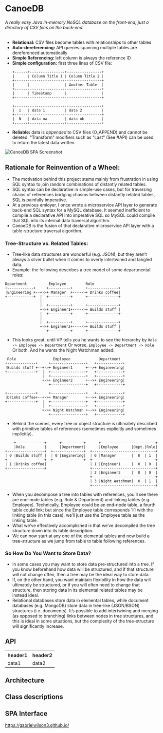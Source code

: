 # CanoeDB  
###### A *really easy* Java *in-memory* NoSQL database on the front-end; just a directory of CSV files on the back-end. 
 
 
- **Relational:** CSV files become tables with relationships to other tables  
- **Auto-dereferencing:** API queries spanning multiple tables are dereferenced automatically  
- **Simple Referencing:** left column is always the reference ID  
- **Simple configuration:** first three lines of CSV file:  
	```
	+------+----------------+----------------+
	|      | Column Title 1 | Column Title 2 |
	+----------------------------------------+
	|      |                | Another Table  |
	+----------------------------------------+
	|      | TimeStamp      |                |
	+----------------------------------------+
	```
	```
	+----------------------------------------+
	|  1   | data 1         | data 2         |
	+----------------------------------------+
	|  N   | data na        | data nb        |
	+------+----------------+----------------+
	```
- **Reliable:** data is *appended* to CSV files (O_APPEND) and cannot be deleted.  "Transform" modifiers such as "Last" (See #API) can be used to return the latest data written.
  
![CanoeDB SPA Screenshot](readme_images/CanoeDB_screenshot.jpg)  
	  
## Rationale for Reinvention of a Wheel:  
- The motivation behind this project stems mainly from frustration in using SQL syntax to join random combinations of distantly related tables.  
- SQL syntax can be declarative in simple-use cases, but for traversing chains of references bridging chasms between distantly related tables, SQL is painfully imperative.  
- At a previous emloyer, I once wrote a microservice API layer to generate back-end SQL syntax for a MySQL database.  It seemed inefficient to compile a declarative API into imperative SQL so MySQL could compile that SQL into its internal data traversal algorithm.
- CanoeDB is the fusion of that declarative microservice API layer with a table-structure traversal algorithm.  
  
### Tree-Structure vs. Related Tables:  
- Tree-like data structures are wonderful (e.g. JSON), but they aren’t always a silver bullet when it comes to overly intertwined and tangled data.  
- Example: the following describes a tree model of some departmental roles:  
```  
Department          Employee         Role  
+------------+     +----------+      +--------------+  
|Engineering +--+->+ Manager  +----->+ Drinks coffee|  
+------------+  |  +----------+      +--------------+  
                |  
                |  +----------+      +--------------+  
                +->+ Engineer1+----->+ Builds stuff |  
                |  +----------+      +--------------+  
                |  
                |  +----------+      +--------------+  
                +->+ Engineer2+----->+ Builds stuff |  
                   +----------+      +--------------+  
```  
- This looks great, until VP tells you he wants to see the hierarchy by `Role -> Employee -> Department`
Or worse, `Employee -> Department -> Role` Or both.  And he wants the Night Watchman added.
``` 
 Role                 Employee             Department  
+-------------+     +----------------+   +------------+  
|Builds stuff +--+->+ Engineer1      +-->+ Engineering|  
+-------------+  |  +----------------+   +------------+  
                 |  +----------------+   +------------+  
                 +->+ Engineer2      +-->+ Engineering|  
                    +----------------+   +------------+  
                                        
+-------------+     +----------------+   +------------+  
|Drinks coffee+--+->+ Manager        +-->+ Engineering|  
+-------------+  |  +----------------+   +------------+  
                 |  +----------------+   +------------+  
                 +->+ Night Watchman +-->+ Engineering|  
                    +----------------+   +------------+  
```  
- Behind the scenes, every tree or object structure is ultimately described with primitive tables of references (sometimes explicitly and sometimes implicitly).  
```  
    +-------------+      +----------+      +-------------------------+  
    |Role         |      |Department|      |Employee      |Dept.|Role|  
+-----------------+  +--------------+  +-----------------------------+  
| 0 |Builds stuff |  | 0 |Enginering|  | 0 |Manager       |  0  | 1  |  
+-----------------+  +--------------+  +-----------------------------+  
| 1 |Drinks coffee|                    | 1 |Engineer1     |  0  | 0  |  
+-----------------+                    +-----------------------------+  
                                       | 2 |Engineer2     |  0  | 0  |  
                                       +-----------------------------+  
                                       | 3 |Night Watchman|  0  | 1  |  
                                       +-----------------------------+  
```  
- When you decompose a tree into tables with references, you’ll see there are end-node tables (e.g. Role & Department) and linking tables (e.g. Employee).  Technically, Employee could be an end-node table, a fourth table could link; but since the Employee table corresponds 1:1 with the linking table (in this case), we’ll just use the Employee table as the linking table.  
- What we’ve effectively accomplished is that we’ve decompiled the tree structure down into its table description.  
- We can now start at any one of the elemental tables and now build a tree-structure as we jump from table to table following references.  
  
### So How Do You Want to Store Data?  
- In some cases you may want to store data pre-structured into a tree.  If you know beforehand how data will be structured, and if that structure will not change often, then a tree may be the ideal way to store data.   
- If, on the other hand, you want maintain flexibility in how the data will ultimately be structured, or if you will often need to change that structure, then storing data in its elemental related tables may be instead ideal.  
- Relational databases store data in elemental tables, while document databases (e.g. MongoDB) store data in tree-like (JSON/BSON) structures (i.e. documents).  It’s possible to add intertwining and merging (as opposed to branching) links between nodes in tree structures, and this is ideal in some situations, but the complexity of the tree-structure will significantly increase.  
  
## API  
  
  <table>
	<tr>
		<th>header1</th><th>header2</th>
	</tr><tr>
	<td>data1</td><td>data2</td>
	</tr>
</table>
	
  
## Architecture  
  
  
## Class descriptions  
  
  
## SPA Interface  
  
  
  
https://gabrielwilson3.github.io/  
